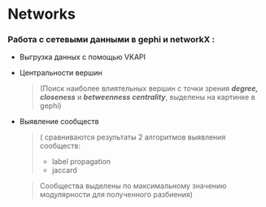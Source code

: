 # Networks #

### Работа с сетевыми данными в gephi и networkX : ###
+ Выгрузка данных с помощью VKAPI
+ Центральности вершин 
  > (Поиск наиболее влиятельных вершин с точки зрения ***degree, closeness*** и ***betweenness centrality***, выделены на картинке в gephi)
+ Выявление сообществ 
  > ( сравниваются результаты 2 алгоритмов выявления сообществ: 
  >  + label propagation
  >  + jaccard
 
  >  Сообщества выделены по максимальному значению модулярности для полученного разбиения)

